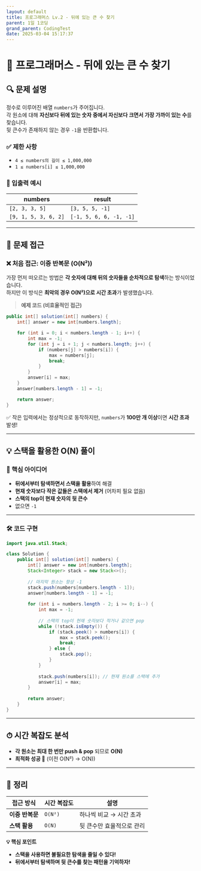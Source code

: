 ```yaml
---
layout: default
title: 프로그래머스 Lv.2 - 뒤에 있는 큰 수 찾기
parent: 1일 1코딩
grand_parent: CodingTest
date: 2025-03-04 15:17:37
---
```


# 📌 프로그래머스 - 뒤에 있는 큰 수 찾기

## 🔍 문제 설명
정수로 이루어진 배열 `numbers`가 주어집니다.  
각 원소에 대해 **자신보다 뒤에 있는 숫자 중에서 자신보다 크면서 가장 가까이 있는 수**를 찾습니다.  
뒷 큰수가 존재하지 않는 경우 `-1`을 반환합니다.

### ✅ 제한 사항
- `4 ≤ numbers의 길이 ≤ 1,000,000`
- `1 ≤ numbers[i] ≤ 1,000,000`

### 📌 입출력 예시

| numbers            | result              |
|--------------------|--------------------|
| `[2, 3, 3, 5]`    | `[3, 5, 5, -1]`    |
| `[9, 1, 5, 3, 6, 2]` | `[-1, 5, 6, 6, -1, -1]` |

---

## 🔑 문제 접근

### ❌ 처음 접근: 이중 반복문 (O(N²))
가장 먼저 떠오르는 방법은 **각 숫자에 대해 뒤의 숫자들을 순차적으로 탐색**하는 방식이었습니다.  
하지만 이 방식은 **최악의 경우 O(N²)으로 시간 초과**가 발생했습니다.

> **예제 코드 (비효율적인 접근)**
```java
public int[] solution(int[] numbers) {
    int[] answer = new int[numbers.length];

    for (int i = 0; i < numbers.length - 1; i++) {
        int max = -1;
        for (int j = i + 1; j < numbers.length; j++) {
            if (numbers[j] > numbers[i]) {
                max = numbers[j];
                break;
            }
        }
        answer[i] = max;
    }
    answer[numbers.length - 1] = -1;

    return answer;
}
```
✅ 작은 입력에서는 정상적으로 동작하지만, `numbers`가 **100만 개 이상**이면 **시간 초과** 발생!  

---

## 💡 **스택을 활용한 O(N) 풀이**
### 🔹 핵심 아이디어
- **뒤에서부터 탐색하면서 스택을 활용**하여 해결
- **현재 숫자보다 작은 값들은 스택에서 제거** (어차피 필요 없음)
- **스택의 top이 현재 숫자의 뒷 큰수**
- 없으면 `-1`

---

### 🛠 **코드 구현**
```java
import java.util.Stack;

class Solution {
    public int[] solution(int[] numbers) {
        int[] answer = new int[numbers.length];
        Stack<Integer> stack = new Stack<>();
        
        // 마지막 원소는 항상 -1
        stack.push(numbers[numbers.length - 1]);
        answer[numbers.length - 1] = -1;
        
        for (int i = numbers.length - 2; i >= 0; i--) {
            int max = -1;
            
            // 스택의 top이 현재 숫자보다 작거나 같으면 pop
            while (!stack.isEmpty()) {
                if (stack.peek() > numbers[i]) {
                    max = stack.peek();
                    break;
                } else {
                    stack.pop();
                }
            }
            
            stack.push(numbers[i]); // 현재 원소를 스택에 추가
            answer[i] = max;
        }
        
        return answer;
    }
}
```

---

## ⏱ **시간 복잡도 분석**
- **각 원소는 최대 한 번만 push & pop** 되므로 **O(N)**
- **최적화 성공 🎉** (이전 O(N²) → O(N))

---

## 📌 정리
| 접근 방식       | 시간 복잡도 | 설명                     |
|---------------|------------|--------------------------|
| **이중 반복문** | `O(N²)`    | 하나씩 비교 → 시간 초과  |
| **스택 활용**  | `O(N)`     | 뒷 큰수만 효율적으로 관리 |

**💡 핵심 포인트**
- **스택을 사용하면 불필요한 탐색을 줄일 수 있다!**
- **뒤에서부터 탐색하며 뒷 큰수를 찾는 패턴을 기억하자!**